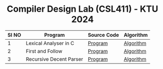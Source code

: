 <h1 align="center">
Compiler Design Lab (CSL411) - KTU 2024
</h1>

<div align="center">
  
  | SI NO | Program                   | Source Code                                        | Algorithm                                     |
|-------|-------------------------|-----------------------------------------------------|-----------------------------------------------------|
| 1     | Lexical Analyser in C    | [Program](Lexical%20Analyser/lexicalAnalyser.c)   | [Algorithm](Lexical%20Analyser/algo.md)     |
| 2     |First and Follow   | [Program](First%20and%20Follow/FirstandFollow.c)   | [Algorithm](First%20and%20Follow/algo.md)     |
| 3     |Recursive Decent Parser  | [Program](Recursive%20Descent%20Parser/rdp.c)   | [Algorithm](Recursive%20Descent%20Parser/algo.md)     |
</div>
